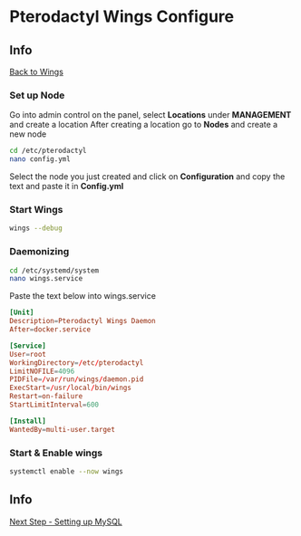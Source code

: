 # Pterodactyl Wings Configure

## Info

[Back to Wings](/Pterodactyl/2%20-%20Wings)

### Set up Node

Go into admin control on the panel, select **Locations** under **MANAGEMENT** and create a location
After creating a location go to **Nodes** and create a new node

```sh
cd /etc/pterodactyl
nano config.yml
```

Select the node you just created and click on **Configuration** and copy the text and paste it in **Config.yml**

### Start Wings

```sh
wings --debug
```

### Daemonizing

```sh
cd /etc/systemd/system
nano wings.service
```

Paste the text below into wings.service

```conf
[Unit]
Description=Pterodactyl Wings Daemon
After=docker.service

[Service]
User=root
WorkingDirectory=/etc/pterodactyl
LimitNOFILE=4096
PIDFile=/var/run/wings/daemon.pid
ExecStart=/usr/local/bin/wings
Restart=on-failure
StartLimitInterval=600

[Install]
WantedBy=multi-user.target
```

### Start & Enable wings

```sh
systemctl enable --now wings
```

## Info

[Next Step - Setting up MySQL](/Pterodactyl/2%20-%20Wings/4%20-%20Setting%20up%20MySQL.md)
